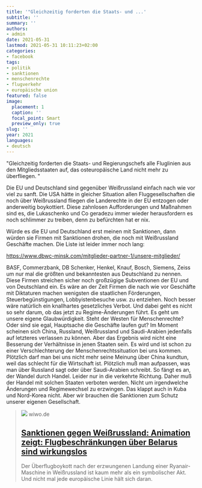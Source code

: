 ```yaml
---
title: '"Gleichzeitig forderten die Staats- und ...'
subtitle: ''
summary: ''
authors:
- admin
date: 2021-05-31
lastmod: 2021-05-31 10:11:23+02:00
categories:
- facebook
tags:
- politik
- sanktionen
- menschenrechte
- flugverkehr
- europäische union
featured: false
image:
  placement: 1
  caption: ''
  focal_point: Smart
  preview_only: true
slug: ''
year: 2021
languages:
- deutsch
---
```


"Gleichzeitig forderten die Staats- und Regierungschefs alle Fluglinien aus den Mitgliedsstaaten auf, das osteuropäische Land nicht mehr zu überfliegen. "

Die EU und Deutschland sind gegenüber Weißrussland einfach nach wie vor viel zu sanft. Die USA hätte in gleicher Situation allen Fluggesellschaften die noch über Weißrussland fliegen die Landerechte in der EU entzogen oder anderweitig boykottiert. Diese zahnlosen Aufforderungen und Maßnahmen sind es, die Lukaschenko und Co geradezu immer wieder herausfordern es noch schlimmer zu treiben, denn zu befürchten hat er nix. 

Würde es die EU und Deutschland erst meinen mit Sanktionen, dann würden sie Firmen mit Sanktionen drohen, die noch mit Weißrussland Geschäfte machen. Die Liste ist leider immer noch lang:

https://www.dbwc-minsk.com/mitglieder-partner-1/unsere-mitglieder/

BASF, Commerzbank, DB Schenker, Henkel, Knauf, Bosch, Siemens, Zeiss um nur mal die größten und bekanntesten aus Deutschland zu nennen. Diese Firmen streichen sicher noch großzügige Subventionen der EU und von Deutschland ein. Es wäre an der Zeit Firmen die nach wie vor Geschäfte mit Diktaturen machen wenigsten die staatlichen Förderungen, Steuerbegünstigungen, Lobbyistenbesuche usw. zu entziehen. Noch besser wäre natürlich ein knallhartes gesetzliches Verbot. Und dabei geht es nicht so sehr darum, ob das jetzt zu Regime-Änderungen führt. Es geht um unsere eigene Glaubwürdigkeit. Steht der Westen für Menschenrechte? Oder sind sie egal, Hauptsache die Geschäfte laufen gut? Im Moment scheinen sich China, Russland, Weißrussland und Saudi-Arabien jedenfalls auf letzteres verlassen zu können. Aber das Ergebnis wird nicht eine Besserung der Verhältnisse in jenen Staaten sein.  Es wird und ist schon zu einer Verschlechterung der Menschenrechtssituation bei uns kommen. Plötzlich darf man bei uns nicht mehr seine Meinung über China kundtun, weil das schlecht für die Wirtschaft ist. Plötzlich muß man aufpassen, was man über Russland sagt oder über Saudi-Arabien schreibt. So fängt es an, der Wandel durch Handel. Leider nur in die verkehrte Richtung. Daher muß der Handel mit solchen Staaten verboten werden. Nicht um irgendwelche Änderungen und Regimewechsel zu erzwingen. Das klappt auch in Kuba und Nord-Korea nicht. Aber wir brauchen die Sanktionen zum Schutz unserer eigenen Gesellschaft.
> [![](https://www.wiwo.de/images/flugradar-imago/27238206/1-format11240.jpg)](https://www.wiwo.de/technologie/forschung/sanktionen-gegen-weissrussland-animation-zeigt-flugbeschraenkungen-ueber-belarus-sind-wirkungslos/27237820.html)
> wiwo.de
> ## [Sanktionen gegen Weißrussland: Animation zeigt: Flugbeschränkungen über Belarus sind wirkungslos](https://www.wiwo.de/technologie/forschung/sanktionen-gegen-weissrussland-animation-zeigt-flugbeschraenkungen-ueber-belarus-sind-wirkungslos/27237820.html)
>
>Der Überflugboykott nach der erzwungenen Landung einer Ryanair-Maschine in Weißrussland ist kaum mehr als ein symbolischer Akt. Und nicht mal jede europäische Linie hält sich daran.